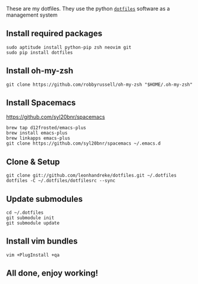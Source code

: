These are my dotfiles. They use the python [`dotfiles`](https://github.com/jbernard/dotfiles/) software as a management system

## Install required packages
	sudo aptitude install python-pip zsh neovim git
	sudo pip install dotfiles

## Install oh-my-zsh
	git clone https://github.com/robbyrussell/oh-my-zsh "$HOME/.oh-my-zsh"

## Install Spacemacs

https://github.com/syl20bnr/spacemacs

	brew tap d12frosted/emacs-plus
	brew install emacs-plus
	brew linkapps emacs-plus
	git clone https://github.com/syl20bnr/spacemacs ~/.emacs.d


## Clone & Setup
	git clone git://github.com/leonhandreke/dotfiles.git ~/.dotfiles
	dotfiles -C ~/.dotfiles/dotfilesrc --sync

## Update submodules
	cd ~/.dotfiles
	git submodule init
	git submodule update


## Install vim bundles
	vim +PlugInstall +qa

## All done, enjoy working!
